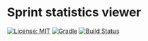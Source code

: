 # Sprint statistics viewer

[![License: MIT](https://img.shields.io/badge/License-MIT-blue.svg)](https://opensource.org/licenses/MIT)
[![Gradle](https://img.shields.io/badge/gradle-v6.4-blue)](https://img.shields.io/badge/gradle-v6.4-blue)
[![Build Status](https://travis-ci.org/BranislavBeno/Sprint-Statistics-Viewer.svg?branch=master)](https://travis-ci.org/BranislavBeno/Sprint-Statistics-Viewer)

